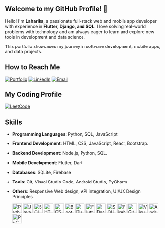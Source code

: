 <section id="about" class="section">
  <h2 class="title">Welcome to my GitHub Profile! 👋</h2>
  <p class="section__text__p2">
    Hello! I'm <strong>Laharika</strong>, a passionate full-stack web and mobile app developer with experience in <strong>Flutter, Django, and SQL</strong>. I love solving real-world problems with technology and am always eager to learn and explore new tools in development and data science.
  </p>
  <p class="section__text__p2">
    This portfolio showcases my journey in software development, mobile apps, and data projects.
  </p>

 <section id="contact">
  <h2 class="title">How to Reach Me</h2>
   

[![Portfolio](https://img.shields.io/badge/Portfolio-%230A0A0A.svg?style=for-the-badge&logo=About.me&logoColor=white)](https://laharika-s.netlify.app/)
[![LinkedIn](https://img.shields.io/badge/LinkedIn-%230077B5.svg?style=for-the-badge&logo=linkedin&logoColor=white)](https://linkedin.com/in/laharika-s)
[![Email](https://img.shields.io/badge/Email-D14836.svg?style=for-the-badge&logo=gmail&logoColor=white)](mailto:laharika289@gmail.com)



## My Coding Profile

[![LeetCode](https://img.shields.io/badge/LeetCode-%23FFA116.svg?style=for-the-badge&logo=leetcode&logoColor=white)](https://leetcode.com/your-leetcode-profile)

## **Skills**
- **Programming Languages**: Python, SQL, JavaScript
- **Frontend Development**: HTML, CSS, JavaScript, React, Bootstrap.
- **Backend Development**: Node.js, Python, SQL.
- **Mobile Development**: Flutter, Dart
- **Databases**: SQLite, Firebase
- **Tools**: Git, Visual Studio Code, Android Studio, PyCharm
- **Others**: Responsive Web design, API integration, UI/UX Design Principles


  <img src="https://cdn.jsdelivr.net/gh/devicons/devicon/icons/python/python-original.svg" width="30" height="30" alt="Python"> 
  <img src="https://cdn.jsdelivr.net/gh/devicons/devicon/icons/javascript/javascript-original.svg" width="30" height="30" alt="JavaScript"> 
  <img src="https://cdn.jsdelivr.net/gh/devicons/devicon/icons/sqlite/sqlite-original.svg" width="30" height="30" alt="SQL">
  <img src="https://cdn.jsdelivr.net/gh/devicons/devicon/icons/html5/html5-original.svg" width="30" height="30" alt="HTML5">
  <img src="https://cdn.jsdelivr.net/gh/devicons/devicon/icons/css3/css3-original.svg" width="30" height="30" alt="CSS3">
  <img src="https://cdn.jsdelivr.net/gh/devicons/devicon/icons/bootstrap/bootstrap-original.svg" width="30" height="30" alt="Bootstrap">
  <img src="https://cdn.jsdelivr.net/gh/devicons/devicon/icons/django/django-plain.svg" width="30" height="30" alt="Django">

  <img src="https://cdn.jsdelivr.net/gh/devicons/devicon/icons/flutter/flutter-original.svg" width="30" height="30" alt="Flutter">
  <img src="https://cdn.jsdelivr.net/gh/devicons/devicon/icons/dart/dart-original.svg" width="30" height="30" alt="Dart">

  <img src="https://cdn.jsdelivr.net/gh/devicons/devicon/icons/sqlite/sqlite-original.svg" width="30" height="30" alt="SQLite">
  <img src="https://cdn.jsdelivr.net/gh/devicons/devicon/icons/firebase/firebase-plain.svg" width="30" height="30" alt="Firebase">
  
  <img src="https://cdn.jsdelivr.net/gh/devicons/devicon/icons/git/git-original.svg" width="30" height="30" alt="Git">
  <img src="https://cdn.jsdelivr.net/gh/devicons/devicon/icons/vscode/vscode-original.svg" width="30" height="30" alt="Visual Studio Code">
  <img src="https://cdn.jsdelivr.net/gh/devicons/devicon/icons/androidstudio/androidstudio-original.svg" width="30" height="30" alt="Android Studio">
  <img src="https://cdn.jsdelivr.net/gh/devicons/devicon/icons/pycharm/pycharm-original.svg" width="30" height="30" alt="PyCharm">
